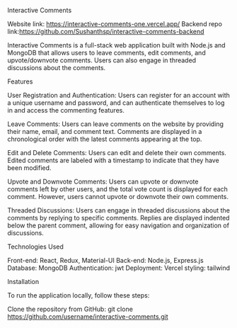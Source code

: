 Interactive Comments

Website link: https://interactive-comments-one.vercel.app/
Backend repo link:https://github.com/Sushanthsp/interactive-comments-backend

Interactive Comments is a full-stack web application built with Node.js and MongoDB that allows users to leave comments, edit comments, and upvote/downvote comments. Users can also engage in threaded discussions about the comments.

Features

User Registration and Authentication: Users can register for an account with a unique username and password, and can authenticate themselves to log in and access the commenting features.

Leave Comments: Users can leave comments on the website by providing their name, email, and comment text. Comments are displayed in a chronological order with the latest comments appearing at the top.

Edit and Delete Comments: Users can edit and delete their own comments. Edited comments are labeled with a timestamp to indicate that they have been modified.

Upvote and Downvote Comments: Users can upvote or downvote comments left by other users, and the total vote count is displayed for each comment. However, users cannot upvote or downvote their own comments.

Threaded Discussions: Users can engage in threaded discussions about the comments by replying to specific comments. Replies are displayed indented below the parent comment, allowing for easy navigation and organization of discussions.

Technologies Used

Front-end: React, Redux, Material-UI
Back-end: Node.js, Express.js
Database: MongoDB
Authentication: jwt
Deployment: Vercel
styling: tailwind

Installation

To run the application locally, follow these steps:

Clone the repository from GitHub: git clone https://github.com/username/interactive-comments.git




